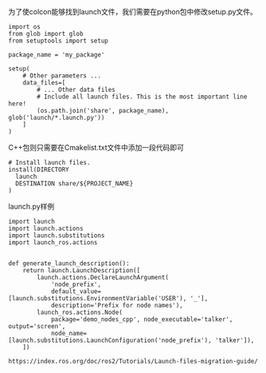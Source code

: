为了使colcon能够找到launch文件，我们需要在python包中修改setup.py文件。  
~~~
import os
from glob import glob
from setuptools import setup

package_name = 'my_package'

setup(
    # Other parameters ...
    data_files=[
        # ... Other data files
        # Include all launch files. This is the most important line here!
        (os.path.join('share', package_name), glob('launch/*.launch.py'))
    ]
)
~~~
C++包则只需要在Cmakelist.txt文件中添加一段代码即可  
~~~
# Install launch files.
install(DIRECTORY
  launch
  DESTINATION share/${PROJECT_NAME}
)
~~~
launch.py样例  
~~~
import launch
import launch.actions
import launch.substitutions
import launch_ros.actions


def generate_launch_description():
    return launch.LaunchDescription([
        launch.actions.DeclareLaunchArgument(
            'node_prefix',
            default_value=[launch.substitutions.EnvironmentVariable('USER'), '_'],
            description='Prefix for node names'),
        launch_ros.actions.Node(
            package='demo_nodes_cpp', node_executable='talker', output='screen',
            node_name=[launch.substitutions.LaunchConfiguration('node_prefix'), 'talker']),
    ])
~~~
`https://index.ros.org/doc/ros2/Tutorials/Launch-files-migration-guide/`